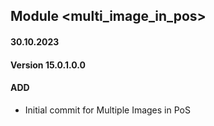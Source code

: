 ## Module <multi_image_in_pos>
#### 30.10.2023
#### Version 15.0.1.0.0
#### ADD
- Initial commit for Multiple Images in PoS
